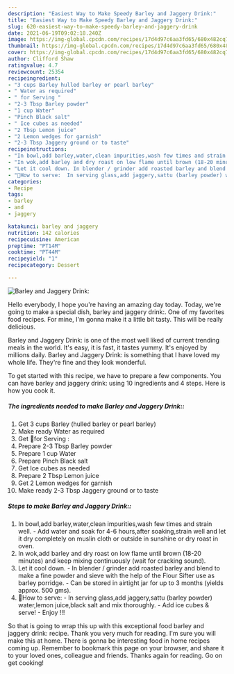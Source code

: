 ```yaml
---
description: "Easiest Way to Make Speedy Barley and Jaggery Drink:"
title: "Easiest Way to Make Speedy Barley and Jaggery Drink:"
slug: 620-easiest-way-to-make-speedy-barley-and-jaggery-drink
date: 2021-06-19T09:02:18.240Z
image: https://img-global.cpcdn.com/recipes/17d4d97c6aa3fd65/680x482cq70/barley-and-jaggery-drink-recipe-main-photo.jpg
thumbnail: https://img-global.cpcdn.com/recipes/17d4d97c6aa3fd65/680x482cq70/barley-and-jaggery-drink-recipe-main-photo.jpg
cover: https://img-global.cpcdn.com/recipes/17d4d97c6aa3fd65/680x482cq70/barley-and-jaggery-drink-recipe-main-photo.jpg
author: Clifford Shaw
ratingvalue: 4.7
reviewcount: 25354
recipeingredient:
- "3 cups Barley hulled barley or pearl barley"
- " Water as required"
- " for Serving "
- "2-3 Tbsp Barley powder"
- "1 cup Water"
- "Pinch Black salt"
- " Ice cubes as needed"
- "2 Tbsp Lemon juice"
- "2 Lemon wedges for garnish"
- "2-3 Tbsp Jaggery ground or to taste"
recipeinstructions:
- "In bowl,add barley,water,clean impurities,wash few times and strain well. Add water and soak for 4-6 hours,after soaking,strain well and let it dry completely on muslin cloth or outside in sunshine or dry roast in oven."
- "In wok,add barley and dry roast on low flame until brown (18-20 minutes) and keep mixing continuously (wait for cracking sound)."
- "Let it cool down. In blender / grinder add roasted barley and blend to make a fine powder and sieve with the help of the Flour Sifter use as barley porridge.  Can be stored in airtight jar for up to 3 months (yields approx. 500 gms)."
- "🌻How to serve:  In serving glass,add jaggery,sattu (barley powder) water,lemon juice,black salt and mix thoroughly. Add ice cubes &amp; serve! Enjoy !!!"
categories:
- Recipe
tags:
- barley
- and
- jaggery

katakunci: barley and jaggery 
nutrition: 142 calories
recipecuisine: American
preptime: "PT14M"
cooktime: "PT44M"
recipeyield: "1"
recipecategory: Dessert

---
```



![Barley and Jaggery Drink:](https://img-global.cpcdn.com/recipes/17d4d97c6aa3fd65/680x482cq70/barley-and-jaggery-drink-recipe-main-photo.jpg)

Hello everybody, I hope you're having an amazing day today. Today, we're going to make a special dish, barley and jaggery drink:. One of my favorites food recipes. For mine, I'm gonna make it a little bit tasty. This will be really delicious.

Barley and Jaggery Drink: is one of the most well liked of current trending meals in the world. It's easy, it is fast, it tastes yummy. It's enjoyed by millions daily. Barley and Jaggery Drink: is something that I have loved my whole life. They're fine and they look wonderful.




To get started with this recipe, we have to prepare a few components. You can have barley and jaggery drink: using 10 ingredients and 4 steps. Here is how you cook it.

<!--inarticleads1-->

##### The ingredients needed to make Barley and Jaggery Drink::

1. Get 3 cups Barley (hulled barley or pearl barley)
1. Make ready  Water as required
1. Get  🌻for Serving :
1. Prepare 2-3 Tbsp Barley powder
1. Prepare 1 cup Water
1. Prepare Pinch Black salt
1. Get  Ice cubes as needed
1. Prepare 2 Tbsp Lemon juice
1. Get 2 Lemon wedges for garnish
1. Make ready 2-3 Tbsp Jaggery ground or to taste




<!--inarticleads2-->

##### Steps to make Barley and Jaggery Drink::

1. In bowl,add barley,water,clean impurities,wash few times and strain well. - Add water and soak for 4-6 hours,after soaking,strain well and let it dry completely on muslin cloth or outside in sunshine or dry roast in oven.
1. In wok,add barley and dry roast on low flame until brown (18-20 minutes) and keep mixing continuously (wait for cracking sound).
1. Let it cool down. - In blender / grinder add roasted barley and blend to make a fine powder and sieve with the help of the Flour Sifter use as barley porridge.  - Can be stored in airtight jar for up to 3 months (yields approx. 500 gms).
1. 🌻How to serve:  - In serving glass,add jaggery,sattu (barley powder) water,lemon juice,black salt and mix thoroughly. - Add ice cubes &amp; serve! - Enjoy !!!




So that is going to wrap this up with this exceptional food barley and jaggery drink: recipe. Thank you very much for reading. I'm sure you will make this at home. There is gonna be interesting food in home recipes coming up. Remember to bookmark this page on your browser, and share it to your loved ones, colleague and friends. Thanks again for reading. Go on get cooking!
